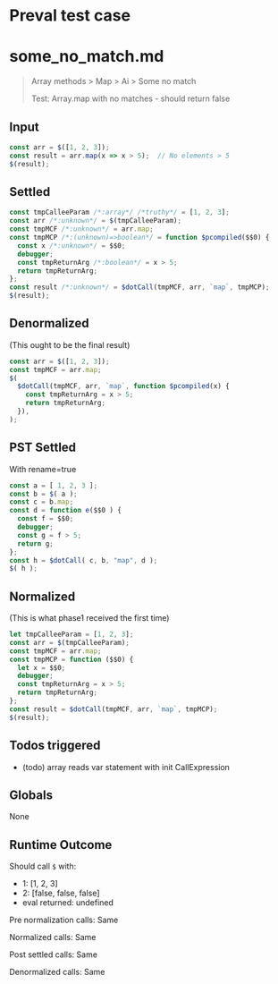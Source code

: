# Preval test case

# some_no_match.md

> Array methods > Map > Ai > Some no match
>
> Test: Array.map with no matches - should return false

## Input

`````js filename=intro
const arr = $([1, 2, 3]);
const result = arr.map(x => x > 5);  // No elements > 5
$(result);
`````


## Settled


`````js filename=intro
const tmpCalleeParam /*:array*/ /*truthy*/ = [1, 2, 3];
const arr /*:unknown*/ = $(tmpCalleeParam);
const tmpMCF /*:unknown*/ = arr.map;
const tmpMCP /*:(unknown)=>boolean*/ = function $pcompiled($$0) {
  const x /*:unknown*/ = $$0;
  debugger;
  const tmpReturnArg /*:boolean*/ = x > 5;
  return tmpReturnArg;
};
const result /*:unknown*/ = $dotCall(tmpMCF, arr, `map`, tmpMCP);
$(result);
`````


## Denormalized
(This ought to be the final result)

`````js filename=intro
const arr = $([1, 2, 3]);
const tmpMCF = arr.map;
$(
  $dotCall(tmpMCF, arr, `map`, function $pcompiled(x) {
    const tmpReturnArg = x > 5;
    return tmpReturnArg;
  }),
);
`````


## PST Settled
With rename=true

`````js filename=intro
const a = [ 1, 2, 3 ];
const b = $( a );
const c = b.map;
const d = function e($$0 ) {
  const f = $$0;
  debugger;
  const g = f > 5;
  return g;
};
const h = $dotCall( c, b, "map", d );
$( h );
`````


## Normalized
(This is what phase1 received the first time)

`````js filename=intro
let tmpCalleeParam = [1, 2, 3];
const arr = $(tmpCalleeParam);
const tmpMCF = arr.map;
const tmpMCP = function ($$0) {
  let x = $$0;
  debugger;
  const tmpReturnArg = x > 5;
  return tmpReturnArg;
};
const result = $dotCall(tmpMCF, arr, `map`, tmpMCP);
$(result);
`````


## Todos triggered


- (todo) array reads var statement with init CallExpression


## Globals


None


## Runtime Outcome


Should call `$` with:
 - 1: [1, 2, 3]
 - 2: [false, false, false]
 - eval returned: undefined

Pre normalization calls: Same

Normalized calls: Same

Post settled calls: Same

Denormalized calls: Same
